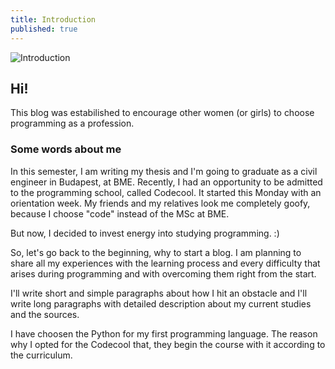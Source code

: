 ```yaml
---
title: Introduction
published: true
---
```


![Introduction](/blog/img/img_posts/introduction.jpg "Introduction")

## Hi!

This blog was estabilished to encourage other women (or girls) to choose programming as a profession.

### Some words about me

In this semester, I am writing my thesis and I'm going to graduate as a civil engineer in Budapest, at BME. Recently, I had an opportunity to be admitted to the programming school, called Codecool. It started this Monday with an orientation week. My friends and my relatives look me completely goofy, because I choose "code" instead of the MSc at BME.

But now, I decided to invest energy into studying programming. :)

So, let's go back to the beginning, why to start a blog. I am planning to share all my experiences with the learning process and every difficulty that arises during programming and with overcoming them right from the start.

I'll write short and simple paragraphs about how I hit an obstacle and I'll write long paragraphs with detailed description about my current studies and the sources.

I have choosen the Python for my first programming language. The reason why I opted for the Codecool that, they begin the course with it according to the curriculum.
